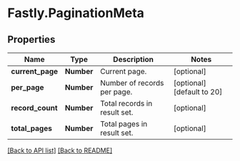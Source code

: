 # Fastly.PaginationMeta

## Properties

Name | Type | Description | Notes
------------ | ------------- | ------------- | -------------
**current_page** | **Number** | Current page. | [optional] 
**per_page** | **Number** | Number of records per page. | [optional] [default to 20]
**record_count** | **Number** | Total records in result set. | [optional] 
**total_pages** | **Number** | Total pages in result set. | [optional] 



[[Back to API list]](../../README.md#endpoints) [[Back to README]](../../README.md)
